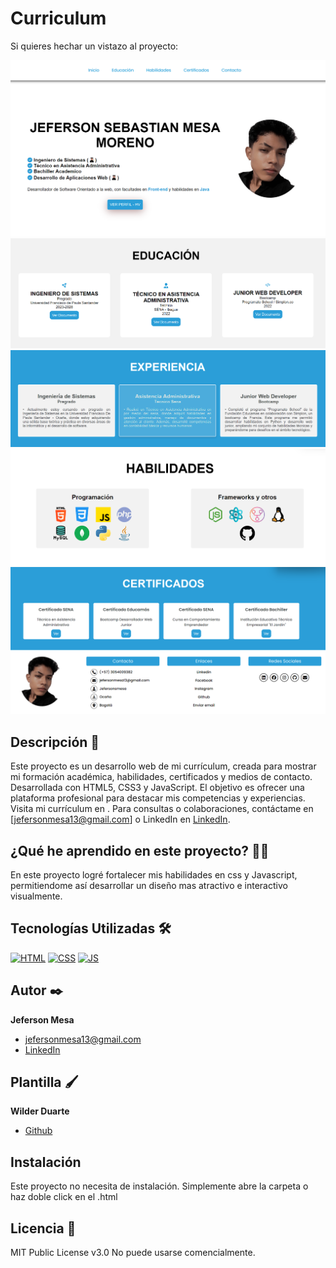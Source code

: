 # Curriculum 
Si quieres hechar un vistazo al proyecto:

![](https://github.com/JefersonMesaUFPSO/Curriculum/blob/develop/img/ReadmeImg/Banner1.png?raw=true)
![](https://github.com/JefersonMesaUFPSO/Curriculum/blob/develop/img/ReadmeImg/Banner2.png?raw=true)
![](https://github.com/JefersonMesaUFPSO/Curriculum/blob/develop/img/ReadmeImg/Banner3.png?raw=true)
![](https://github.com/JefersonMesaUFPSO/Curriculum/blob/develop/img/ReadmeImg/Banner4.png?raw=true)
![](https://github.com/JefersonMesaUFPSO/Curriculum/blob/develop/img/ReadmeImg/Banner5.png?raw=true)


## Descripción 📑

Este proyecto es un desarrollo web de mi currículum, creada para mostrar mi formación académica, habilidades, certificados y medios de contacto. Desarrollada con HTML5, CSS3 y JavaScript. El objetivo es ofrecer una plataforma profesional para destacar mis competencias y experiencias. Visita mi currículum en [](https://jefersonmesaufpso.github.io/Curriculum/). Para consultas o colaboraciones, contáctame en [jefersonmesa13@gmail.com] o LinkedIn en [LinkedIn](https://www.linkedin.com/in/jeferson-mesa-62a209201/).

## ¿Qué he aprendido en este proyecto? 🙇🏻

En este proyecto logré fortalecer mis habilidades en css y Javascript, permitiendome así desarrollar un diseño mas atractivo e interactivo visualmente.

## Tecnologías Utilizadas 🛠
<!-- Iconos sacados de: https://github.com/hendrasob/badges/blob/master/README.md y https://github.com/alexandresanlim/Badges4-README.md-Profile -->
[![HTML](https://img.shields.io/badge/HTML5-E34F26?style=for-the-badge&logo=html5&logoColor=white)](https://es.wikipedia.org/wiki/HTML5)
[![CSS](https://img.shields.io/badge/CSS3-1572B6?style=for-the-badge&logo=css3&logoColor=white)](https://es.wikipedia.org/wiki/CSS)
[![JS](https://img.shields.io/badge/JavaScript-F7DF1E?style=for-the-badge&logo=javascript&logoColor=black)](https://es.wikipedia.org/wiki/JavaScript)


## Autor ✒️
**Jeferson Mesa**

* [jefersonmesa13@gmail.com](jefersonmesa13@gmail.com)
* [LinkedIn](https://www.linkedin.com/in/jeferson-mesa-62a209201/)

## Plantilla 🖌️
**Wilder Duarte**
* [Github](https://github.com/WilderDuarte)



## Instalación 
Este proyecto no necesita de instalación. Simplemente abre la carpeta o haz doble click en el .html
  
## Licencia 📄
MIT Public License v3.0
No puede usarse comencialmente.
